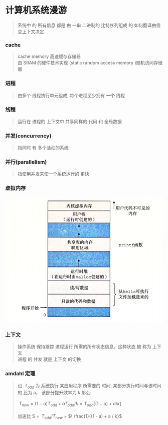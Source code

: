 # 计算机系统漫游



> 系统中 的 所有信息 都是 由 一串 二进制的 比特序列组成 的
> 如何翻译由信息上下文决定 <br>


### cache
> cache memory 高速缓存存储器 <br>
> 由 SRAM 的硬件技术实现 (static random access memory )随机访问存储器 <br>


### 进程
> 由多个 线程执行单元组成, 每个进程至少拥有 **一个** 线程


### 线程
> 运行在 进程的 上下文中 共享同样的 代码 和 全局数据 

### 并发(concurrency)
> 指同时 有 多个活动的系统

### 并行(parallelism)
> 指使用并发来使一个系统运行的 更快

### 虚拟内存
![Image text](/Book_note/virtual_memory.png)

### 上下文

> 操作系统 保持跟踪 进程运行 所需的所有状态信息。这种状态 被 称为 上下文 <br>
> 进程 的 并发 就是 上下文 的切换

### amdahl 定理
> 设 $\ T_{odd}$ 为 系统执行 某应用程序 所需要的 时间, 某部分执行时间与该时间的 比为 a， 该部分提升效率为 k 那么: <br>  
> $\ T_{new} = (1 - a)T_{odd} + aT_{odd} / k = T_{odd}[(1 - a) + a / k]$ <br>  
> 加速比 S = $\ T_{odd} / T_{new}$ = $\ \frac{1}{(1 - a) + a / k}$
> 